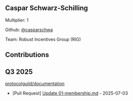 
## Caspar Schwarz-Schilling
Multiplier: 1

Github: [@casparschwa](https://github.com/casparschwa)

Team: Robust Incentives Group (RIG)

## Contributions

## Q3 2025

[protocolguild/documentation](https://github.com/protocolguild/documentation)
* [Pull Request] [Update 01-membership.md](https://github.com/protocolguild/documentation/pull/364) - 2025-07-03
